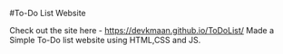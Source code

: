 #To-Do List Website

Check out the site here - 
https://devkmaan.github.io/ToDoList/
Made a Simple To-Do list website using HTML,CSS and JS.
